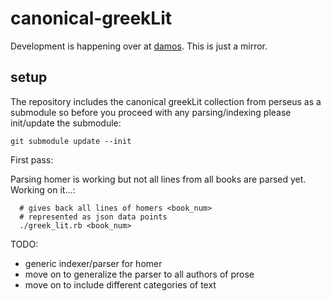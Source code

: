 # canonical-greekLit

Development is happening over at
[damos](https://damos.fruitopology.net/agora/canonical-greekLit). This
is just a mirror.

## setup
The repository includes the canonical greekLit collection from perseus
as a submodule so before you proceed with any parsing/indexing please
init/update the submodule:

```
git submodule update --init
```

First pass:

Parsing homer is working but not all lines from all books are parsed
yet. Working on it...:

```
  # gives back all lines of homers <book_num>
  # represented as json data points
  ./greek_lit.rb <book_num>
```

TODO:

- generic indexer/parser for homer
- move on to generalize the parser to all authors of prose
- move on to include different categories of text
